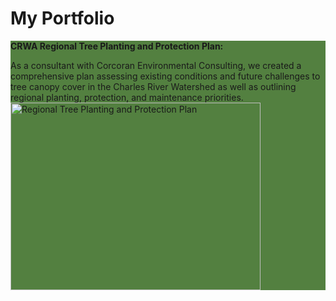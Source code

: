 # My Portfolio

<section style="background-color:#538040">
<b>CRWA Regional Tree Planting and Protection Plan:</b>
  <p>
  </p>As a consultant with Corcoran Environmental Consulting, we created a comprehensive plan assessing existing conditions and future challenges to tree canopy cover in the 
Charles River Watershed as well as outlining regional planting, protection, and maintenance priorities.
<a href="https://storymaps.arcgis.com/stories/10fdd6beaffd4f949473a7a6dc70f745">
  <img style="border-width=100%;" src="Screenshot 2024-11-11 155553.png" alt="Regional Tree Planting and Protection Plan" width="400" height="300">
</a>
</section>
